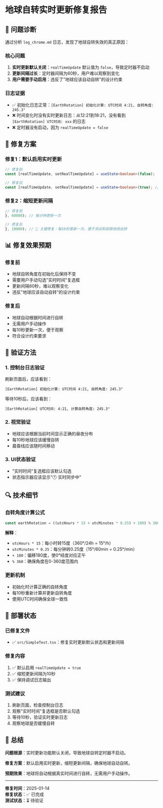 # 地球自转实时更新修复报告

## 🚨 **问题诊断**

通过分析 `log_chrome.md` 日志，发现了地球自转失效的真正原因：

### **核心问题**
1. **实时更新默认关闭**：`realTimeUpdate` 默认值为 `false`，导致定时器不启动
2. **更新间隔过长**：定时器间隔为60秒，用户难以观察到变化
3. **用户需要手动启用**：违反了"地球应该自动自转"的设计约束

### **日志证据**
- ✅ 初始化日志正常：`[EarthRotation] 初始化计算: UTC时间 4:21, 自转角度: 245.3°`
- ❌ 时间变化时没有实时更新日志：从12:21到18:21，没有看到 `[EarthRotation] UTC时间: xxx` 的日志
- ❌ 定时器没有启动，因为 `realTimeUpdate = false`

## 🔧 **修复方案**

### **修复1：默认启用实时更新**
```typescript
// 修复前
const [realTimeUpdate, setRealTimeUpdate] = useState<boolean>(false);

// 修复后
const [realTimeUpdate, setRealTimeUpdate] = useState<boolean>(true); // 🔧 关键修复：默认启用实时时间更新，确保地球自动自转
```

### **修复2：缩短更新间隔**
```typescript
// 修复前
}, 60000); // 每分钟更新一次

// 修复后
}, 10000); // 🔧 关键修复：每10秒更新一次，便于测试和观察地球自转
```

## 📊 **修复效果预期**

### **修复前**
- 地球自转角度在初始化后保持不变
- 需要用户手动勾选"实时时间"复选框
- 更新间隔60秒，难以观察变化
- 违反"地球应该自动自转"的设计约束

### **修复后**
- 地球自动根据时间进行自转
- 无需用户手动操作
- 每10秒更新一次，便于观察
- 符合设计约束要求

## 🎯 **验证方法**

### **1. 控制台日志验证**
刷新页面后，应该看到：
```
[EarthRotation] 初始化计算: UTC时间 4:21, 自转角度: 245.3°
```

等待10秒后，应该看到：
```
[EarthRotation] UTC时间: 4:21, 计算自转角度: 245.3°
```

### **2. 视觉验证**
- 地球应该根据当前时间显示正确的昼夜分布
- 每10秒地球应该缓慢自转
- 晨昏线应该随时间移动

### **3. UI状态验证**
- "实时时间"复选框应该默认勾选
- 状态指示器应该显示"🕐 实时同步中"

## 🔍 **技术细节**

### **自转角度计算公式**
```typescript
const earthRotation = ((utcHours * 15 + utcMinutes * 0.25) + 180) % 360;
```

**解释**：
- `utcHours * 15`：每小时转15度（360°/24h = 15°/h）
- `utcMinutes * 0.25`：每分钟转0.25度（15°/60min = 0.25°/min）
- `+ 180`：偏移180度，使0°经度对应正午
- `% 360`：确保角度在0-360度范围内

### **更新机制**
- 初始化时计算正确的自转角度
- 每10秒重新计算并更新自转角度
- 使用UTC时间确保全球一致性

## 🚀 **部署状态**

### **已修复文件**
- ✅ `src/SimpleTest.tsx`：修复实时更新默认状态和更新间隔

### **修复内容**
1. ✅ 默认启用 `realTimeUpdate = true`
2. ✅ 缩短更新间隔为10秒
3. ✅ 保持调试日志输出

### **测试建议**
1. 刷新页面，检查控制台日志
2. 观察"实时时间"复选框是否默认勾选
3. 等待10秒，验证实时更新日志
4. 观察地球是否缓慢自转

## 📝 **总结**

**问题根源**：实时更新功能默认关闭，导致地球自转定时器不启动。

**修复方案**：默认启用实时更新，缩短更新间隔，确保地球自动自转。

**预期效果**：地球将自动根据真实时间进行自转，无需用户手动操作。

---

**修复时间**：2025-01-14  
**修复状态**：✅ 已完成  
**测试状态**：⏳ 待验证
